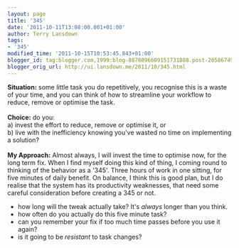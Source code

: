 ```yaml
---
layout: page
title: '345'
date: '2011-10-11T13:08:00.001+01:00'
author: Terry Lansdown
tags:
- '345'
modified_time: '2011-10-15T10:53:45.843+01:00'
blogger_id: tag:blogger.com,1999:blog-8878096609151731808.post-2058674925103517006
blogger_orig_url: http://ui.lansdown.me/2011/10/345.html
---
```


<strong>Situation:</strong> some little task you do repetitively, you recognise this is a waste of your time, and you can think of how to streamline your workflow to reduce, remove or optimise the task.<br /><br /><strong>Choice:</strong> do you:<br />a) invest the effort to reduce, remove or optimise it, or <br />b) live with the inefficiency knowing you've wasted no time on implementing a solution?<br /><br /><strong>My Approach:</strong> Almost always, I will invest the time to optimise now, for the long term fix. When I find myself doing this kind of thing, I coming round to thinking of the behavior as a '345'. Three hours of work in one sitting, for five minutes of daily benefit. On balance, I think this is good plan, but I do realise that the system has its productivity weaknesses, that need some careful consideration before creating a 345 or not.<br /><ul><li>how long will the tweak actually take? It's <em>always</em> longer than you think.</li><li>how often do you actually do this five minute task?</li><li>can you remember your fix if too much time passes before you use it again?</li><li>is it going to be <em>resistant</em> to task changes?</li></ul>